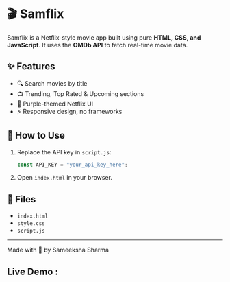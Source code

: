 # 🎬 Samflix

Samflix is a Netflix-style movie app built using pure **HTML, CSS, and JavaScript**. It uses the **OMDb API** to fetch real-time movie data.

## ✨ Features
- 🔍 Search movies by title  
- 📺 Trending, Top Rated & Upcoming sections  
- 🎨 Purple-themed Netflix UI  
- ⚡ Responsive design, no frameworks

## 🚀 How to Use
1. Replace the API key in `script.js`:
   ```js
   const API_KEY = "your_api_key_here";
   ```
2. Open `index.html` in your browser.

## 📁 Files
- `index.html`
- `style.css`
- `script.js`

---

Made with 💜 by Sameeksha Sharma
## Live Demo : 